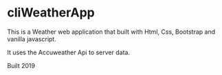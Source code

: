 # cliWeatherApp

This is a Weather web application that built with Html, Css, Bootstrap and vanilla javascript.

It uses the Accuweather Api to server data.

Built 2019
